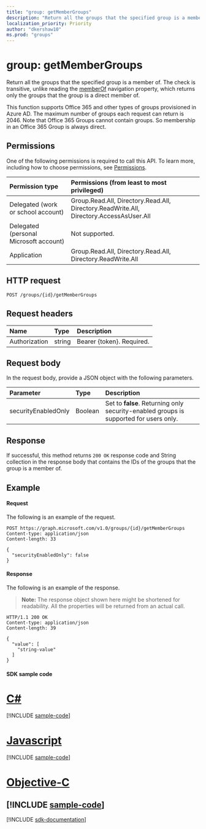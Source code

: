 ```yaml
---
title: "group: getMemberGroups"
description: "Return all the groups that the specified group is a member of. The check is transitive, unlike reading the memberOf navigation property, which returns only the groups that the group is a direct member of."
localization_priority: Priority
author: "dkershaw10"
ms.prod: "groups"
---
```


# group: getMemberGroups

Return all the groups that the specified group is a member of. The check is transitive, unlike reading the [memberOf](../api/group-list-memberof.md) navigation property, which returns only the groups that the group is a direct member of.

This function supports Office 365 and other types of groups provisioned in Azure AD. The maximum number of groups each
request can return is 2046. Note that Office 365 Groups cannot contain groups. So membership in an Office 365 Group is
always direct.

## Permissions

One of the following permissions is required to call this API. To learn more, including how to choose permissions, see [Permissions](/graph/permissions-reference).

| Permission type                        | Permissions (from least to most privileged)                                                 |
| :------------------------------------- | :------------------------------------------------------------------------------------------ |
| Delegated (work or school account)     | Group.Read.All, Directory.Read.All, Directory.ReadWrite.All, Directory.AccessAsUser.All |
| Delegated (personal Microsoft account) | Not supported.                                                                              |
| Application                            | Group.Read.All, Directory.Read.All, Directory.ReadWrite.All                             |


## HTTP request

<!-- { "blockType": "ignored" } -->

```http
POST /groups/{id}/getMemberGroups
```

## Request headers

| Name          | Type   | Description               |
| :------------ | :----- | :------------------------ |
| Authorization | string | Bearer {token}. Required. |

## Request body

In the request body, provide a JSON object with the following parameters.

| Parameter           | Type    | Description                                                                           |
| :------------------ | :------ | :------------------------------------------------------------------------------------ |
| securityEnabledOnly | Boolean | Set to **false**. Returning only security-enabled groups is supported for users only. |

## Response

If successful, this method returns `200 OK` response code and String collection in the response body that contains the IDs of the groups that the group is a member of.

## Example

#### Request

The following is an example of the request.

<!-- {
  "blockType": "request",
  "name": "group_getmembergroups"
}-->

```http
POST https://graph.microsoft.com/v1.0/groups/{id}/getMemberGroups
Content-type: application/json
Content-length: 33

{
  "securityEnabledOnly": false
}
```

#### Response

The following is an example of the response.

> **Note:** The response object shown here might be shortened for readability. All the properties will be returned from an actual call.

<!-- {
  "blockType": "response",
  "truncated": true,
  "@odata.type": "string",
  "isCollection": true
} -->

```http
HTTP/1.1 200 OK
Content-type: application/json
Content-length: 39

{
  "value": [
    "string-value"
  ]
}
```
#### SDK sample code
# [C#](#tab/cs)
[!INCLUDE [sample-code](../includes/group_getmembergroups-Cs-snippets.md)]

# [Javascript](#tab/javascript)
[!INCLUDE [sample-code](../includes/group_getmembergroups-Javascript-snippets.md)]

# [Objective-C](#tab/objective-c)
[!INCLUDE [sample-code](../includes/group_getmembergroups-Objective-C-snippets.md)]
---

[!INCLUDE [sdk-documentation](../includes/snippets_sdk_documentation_link.md)]

<!-- uuid: 8fcb5dbc-d5aa-4681-8e31-b001d5168d79
2015-10-25 14:57:30 UTC -->

<!-- {
  "type": "#page.annotation",
  "description": "group: getMemberGroups",
  "keywords": "",
  "section": "documentation",
  "tocPath": "",
  "suppressions": [
    "Error: /api-reference/v1.0/api/group-getmembergroups.md:\r\n      BookmarkMissing: '[#tab/objective-c](Objective-C)'. Did you mean: #objective-c (score: 4)",
    "Error: /api-reference/v1.0/api/group-getmembergroups.md:\r\n      BookmarkMissing: '[#tab/cs](C#)'. Did you mean: #c (score: 5)",
    "Error: /api-reference/v1.0/api/group-getmembergroups.md:\r\n      BookmarkMissing: '[#tab/javascript](Javascript)'. Did you mean: #javascript (score: 4)"
  ]
}-->

